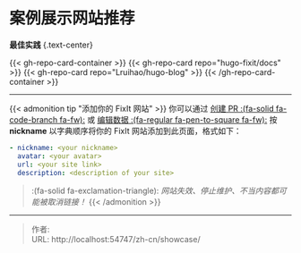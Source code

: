 # 案例展示网站推荐


**最佳实践**
{.text-center}

{{< gh-repo-card-container >}}
  {{< gh-repo-card repo="hugo-fixit/docs" >}}
  {{< gh-repo-card repo="Lruihao/hugo-blog" >}}
{{< /gh-repo-card-container >}}

---

{{< admonition tip "添加你的 FixIt 网站" >}}
你可以通过 [创建 PR :(fa-solid fa-code-branch fa-fw):](https://github.com/hugo-fixit/docs/pulls) 或 [编辑数据 :(fa-regular fa-pen-to-square fa-fw):](https://github.com/hugo-fixit/docs/edit/main/data/friends.yml) 按 **nickname** 以字典顺序将你的 FixIt 网站添加到此页面，格式如下：

```yml
- nickname: <your nickname>
  avatar: <your avatar>
  url: <your site link>
  description: <description of your site>
```

> :(fa-solid fa-exclamation-triangle): _网站失效、停止维护、不当内容都可能被取消链接！_
{{< /admonition >}}


---

> 作者: <no value>  
> URL: http://localhost:54747/zh-cn/showcase/  


